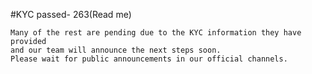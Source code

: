 #KYC passed- 263(Read me)

```
Many of the rest are pending due to the KYC information they have provided
and our team will announce the next steps soon.
Please wait for public announcements in our official channels.
```
